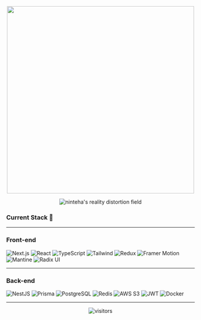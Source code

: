 <div align="center">
  <img src="https://giffiles.alphacoders.com/222/222022.gif" width="500"/> 
  <br/>
  
  ![ninteha's reality distortion field](https://readme-typing-svg.demolab.com?font=Roboto+Mono&size=26&pause=1000&center=true&vCenter=true&width=435&lines=All+The+Puzzles+Align.)
</div>


### **Current Stack 💎**  

---

### **Front-end**

![Next.js](https://img.shields.io/badge/-Next.js-000000?style=flat-square&logo=nextdotjs)
![React](https://img.shields.io/badge/-React-61DAFB?style=flat-square&logo=react&logoColor=black)
![TypeScript](https://img.shields.io/badge/-TypeScript-3178C6?style=flat-square&logo=typescript)
![Tailwind](https://img.shields.io/badge/-Tailwind_CSS-06B6D4?style=flat-square&logo=tailwindcss)
![Redux](https://img.shields.io/badge/-Redux-764ABC?style=flat-square&logo=redux)
![Framer Motion](https://img.shields.io/badge/-Framer_Motion-0055FF?style=flat-square&logo=framer)
![Mantine](https://img.shields.io/badge/-Mantine-339AF0?style=flat-square&logo=react&logoColor=white)
![Radix UI](https://img.shields.io/badge/-Radix_UI-161618?style=flat-square)

---

### **Back-end**

![NestJS](https://img.shields.io/badge/-NestJS-E0234E?style=flat-square&logo=nestjs&logoColor=white)
![Prisma](https://img.shields.io/badge/-Prisma-2D3748?style=flat-square&logo=prisma)
![PostgreSQL](https://img.shields.io/badge/-PostgreSQL-4169E1?style=flat-square&logo=postgresql)
![Redis](https://img.shields.io/badge/-Redis-DC382D?style=flat-square&logo=redis)
![AWS S3](https://img.shields.io/badge/-AWS_S3-569A31?style=flat-square&logo=amazons3)
![JWT](https://img.shields.io/badge/-JWT_Authentication-000000?style=flat-square&logo=jsonwebtokens)
![Docker](https://img.shields.io/badge/-Docker-2496ED?style=flat-square&logo=docker)

---
<div align="center">
  
   ![visitors](https://api.visitorbadge.io/api/VisitorHit?user=ninteha&repo=github-visitors-badge&countColor=%EB420A)  

</div>
